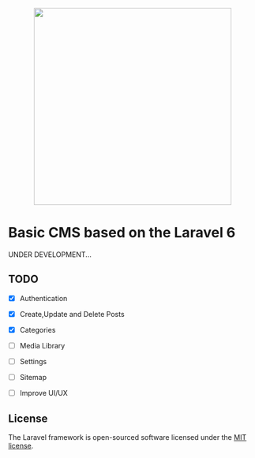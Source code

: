 <p align="center"><img src="https://res.cloudinary.com/dtfbvvkyp/image/upload/v1566331377/laravel-logolockup-cmyk-red.svg" width="400"></p>

# Basic CMS based on the Laravel 6
UNDER DEVELOPMENT...

## TODO

 - [x] Authentication
 - [x] Create,Update and Delete Posts
 - [x] Categories
 - [ ] Media Library
 - [ ] Settings
 - [ ] Sitemap
 - [ ] Improve UI/UX
 
 



## License

The Laravel framework is open-sourced software licensed under the [MIT license](https://opensource.org/licenses/MIT).

